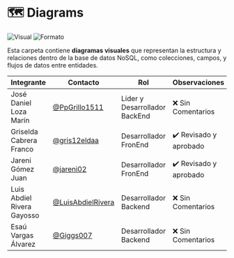 # 🗺️ Diagrams

![Visual](https://img.shields.io/badge/Tipo-Diagramas%20de%20BD-blueviolet?style=flat-square)
![Formato](https://img.shields.io/badge/Formato-PNG%20%7C%20PDF%20%7C%20Draw.io-green?style=flat-square)

Esta carpeta contiene **diagramas visuales** que representan la estructura y relaciones dentro de la base de datos NoSQL, como colecciones, campos, y flujos de datos entre entidades.

|Integrante|Contacto|Rol|Observaciones|
|------------|--------|---|---|
|José Daniel Loza Marín |[@PpGrillo1511](https://github.com/PpGrillo1511)|Líder y Desarrollador BackEnd|❌ Sin Comentarios|
|Griselda Cabrera Franco |[@gris12eldaa](https://github.com/gris12eldaa)|Desarrollador FronEnd|✔️  Revisado y aprobado|
|Jareni Gómez Juan |[@jareni02](https://github.com/jareni02)|Desarrollador FronEnd|✔️  Revisado y aprobado|
|Luis Abdiel Rivera Gayosso |[@LuisAbdielRivera](https://github.com/LuisAbdielRivera)|Desarrollador Backend|❌ Sin Comentarios|
|Esaú Vargas Álvarez |[@Giggs007](https://github.com/Giggs007)|Desarrollador Backend|❌ Sin Comentarios|
